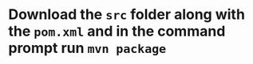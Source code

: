 # Download the ``src`` folder along with the ``pom.xml`` and in the command prompt run ``mvn package``
